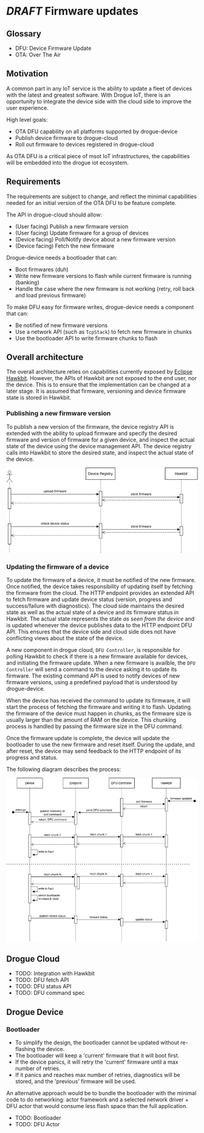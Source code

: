 # *DRAFT* Firmware updates

## Glossary

* DFU: Device Firmware Update
* OTA: Over The Air

## Motivation

A common part in any IoT service is the ability to update a fleet of devices with the latest and greatest software. With Drogue IoT, there is an opportunity
to integrate the device side with the cloud side to improve the user experience.

High level goals:

* OTA DFU capability on all platforms supported by drogue-device
* Publish device firmware to drogue-cloud
* Roll out firmware to devices registered in drogue-cloud

As OTA DFU is a critical piece of msot IoT infrastructures, the capabilities will be embedded into the drogue iot ecosystem.

## Requirements

The requirements are subject to change, and reflect the minimal capabilities needed for an initial version of the OTA DFU to be feature complete.

The API in drogue-cloud should allow:

* (User facing) Publish a new firmware version
* (User facing) Update firmware for a group of devices
* (Device facing) Poll/Notify device about a new firmware version
* (Device facing) Fetch the new firmware

Drogue-device needs a bootloader that can:

* Boot firmwares (duh)
* Write new firmware versions to flash while current firmware is running (banking)
* Handle the case where the new firmware is not working (retry, roll back and load previous firmware)

To make DFU easy for firmware writes, drogue-device needs a component that can:

* Be notified of new firmware versions
* Use a network API (such as `TcpStack`) to fetch new firmware in chunks
* Use the bootloader API to write firmware chunks to flash

## Overall architecture

The overall architecture relies on capabilities currently exposed by [Eclipse Hawkbit](https://www.eclipse.org/hawkbit/). However, the APIs of Hawkbit are not exposed to the end user, nor the device. This is to ensure that the implementation can be changed at a later stage. It is assumed that firmware, versioning and device firmware state is stored in Hawkbit.

### Publishing a new firmware version

To publish a new version of the firmware, the device registry API is extended with the ability to upload firmware and specify the desired firmware and version of firmware for a given device, and inspect the actual state of the device using the device management API. The device registry calls into Hawkbit to store the desired state, and inspect the actual state of the device.

![Firmware publish](images/dfu-publish.png)

### Updating the firmware of a device

To update the firmware of a device, it must be notified of the new firmware. Once notified, the device takes responsibility of updating itself by fetching the firmware from the cloud. The HTTP endpoint provides an extended API to fetch firmware and update device status (version, progress and success/failure with diagnostics). The cloud side maintains the desired state as well as the actual state of a device and its firmware status in Hawkbit. The actual state represents the state _as seen from the device_ and is updated whenever the device publishes data to the HTTP endpoint DFU API. This ensures that the device side and cloud side does not have conflicting views about the state of the device.

A new component in drogue cloud, `DFU Controller`, is responsible for polling Hawkbit to check if there is a new firmware available for devices, and initiating the firmware update. When a new firmware is availble, the `DFU Controller` will send a command to the device asking it to update its firmware. The existing command API is used to notify devices of new firmware versions, using a predefined payload that is understood by drogue-device.

When the device has received the command to update its firmware, it will start the process of fetching the firmware and writing it to flash. Updating the firmware of the device must happen in chunks, as the firmware size is usually larger than the amount of RAM on the device. This chunking process is handled by passing the firmware size in the DFU command.

Once the firmware update is complete, the device will update the bootloader to use the new firmware and reset itself. During the update, and after reset, the device may send feedback to the HTTP endpoint of its progress and status.

The following diagram describes the process:

![Firmware update](images/dfu-architecture.png)



## Drogue Cloud

* TODO: Integration with Hawkbit
* TODO: DFU fetch API
* TODO: DFU status API
* TODO: DFU command spec

## Drogue Device

### Bootloader

* To simplify the design, the bootloader cannot be updated without re-flashing the device. 
* The bootloader will keep a 'current' firmware that it will boot first.
* If the device panics, it will retry the 'current' firmware until a max number of retries.
* If it panics and reaches max number of retries, diagnostics will be stored, and the 'previous' firmware will be used.

An alternative approach would be to bundle the bootloader with the minimal code to do networking: actor framework and a selected network driver + DFU actor that would consume less flash space than the full application.

* TODO: Bootloader 
* TODO: DFU Actor
